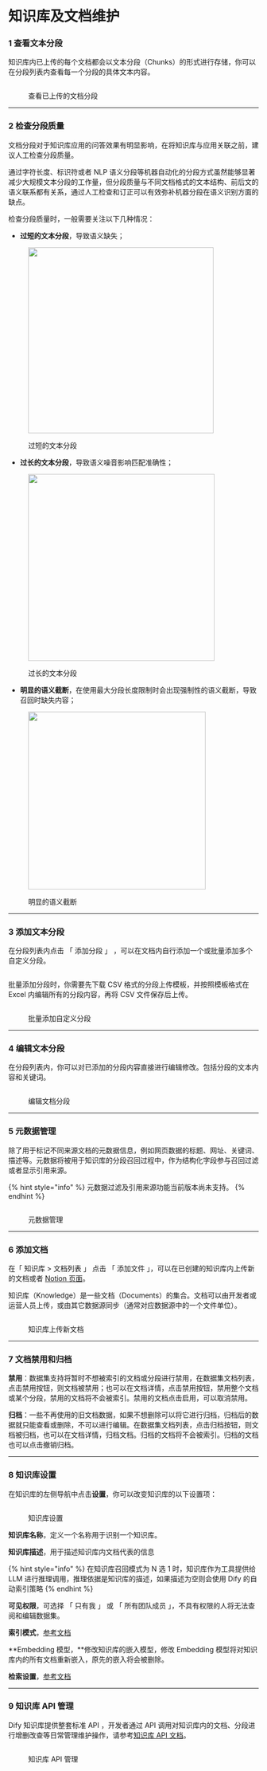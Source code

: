 # 知识库及文档维护

### 1 查看文本分段

知识库内已上传的每个文档都会以文本分段（Chunks）的形式进行存储，你可以在分段列表内查看每一个分段的具体文本内容。

<figure><img src="../../.gitbook/assets/image (3) (1) (1) (1) (1) (1) (1) (1) (1) (1) (1).png" alt=""><figcaption><p>查看已上传的文档分段</p></figcaption></figure>

***

### 2 检查分段质量

文档分段对于知识库应用的问答效果有明显影响，在将知识库与应用关联之前，建议人工检查分段质量。

通过字符长度、标识符或者 NLP 语义分段等机器自动化的分段方式虽然能够显著减少大规模文本分段的工作量，但分段质量与不同文档格式的文本结构、前后文的语义联系都有关系，通过人工检查和订正可以有效弥补机器分段在语义识别方面的缺点。

检查分段质量时，一般需要关注以下几种情况：

* **过短的文本分段**，导致语义缺失；

<figure><img src="../../.gitbook/assets/image (183).png" alt="" width="373"><figcaption><p>过短的文本分段</p></figcaption></figure>

* **过长的文本分段**，导致语义噪音影响匹配准确性；

<figure><img src="../../.gitbook/assets/image (186).png" alt="" width="375"><figcaption><p>过长的文本分段</p></figcaption></figure>

* **明显的语义截断**，在使用最大分段长度限制时会出现强制性的语义截断，导致召回时缺失内容；

<figure><img src="../../.gitbook/assets/image (185).png" alt="" width="357"><figcaption><p>明显的语义截断</p></figcaption></figure>

***

### 3 添加文本分段

在分段列表内点击 「 添加分段 」 ，可以在文档内自行添加一个或批量添加多个自定义分段。

<figure><img src="../../.gitbook/assets/image (2) (1) (1) (1) (1) (1) (1) (1) (1) (1) (1) (1) (1).png" alt=""><figcaption></figcaption></figure>

批量添加分段时，你需要先下载 CSV 格式的分段上传模板，并按照模板格式在 Excel 内编辑所有的分段内容，再将 CSV 文件保存后上传。

<figure><img src="../../.gitbook/assets/image (4) (1) (1) (1) (1) (1) (1) (1).png" alt=""><figcaption><p>批量添加自定义分段</p></figcaption></figure>

***

### 4 编辑文本分段

在分段列表内，你可以对已添加的分段内容直接进行编辑修改。包括分段的文本内容和关键词。

<figure><img src="../../.gitbook/assets/image (5) (1) (1) (1).png" alt=""><figcaption><p>编辑文档分段</p></figcaption></figure>

***

### 5 元数据管理

除了用于标记不同来源文档的元数据信息，例如网页数据的标题、网址、关键词、描述等。元数据将被用于知识库的分段召回过程中，作为结构化字段参与召回过滤或者显示引用来源。

{% hint style="info" %}
元数据过滤及引用来源功能当前版本尚未支持。
{% endhint %}

<figure><img src="../../.gitbook/assets/image (179).png" alt=""><figcaption><p>元数据管理</p></figcaption></figure>

***

### 6 添加文档

在「 知识库 > 文档列表 」 点击 「 添加文件 」，可以在已创建的知识库内上传新的文档或者 [Notion 页面](sync-from-notion.md)。

知识库（Knowledge）是一些文档（Documents）的集合。文档可以由开发者或运营人员上传，或由其它数据源同步（通常对应数据源中的一个文件单位）。

<figure><img src="../../.gitbook/assets/image (181).png" alt=""><figcaption><p>知识库上传新文档</p></figcaption></figure>

***

### 7 文档禁用和归档

**禁用**：数据集支持将暂时不想被索引的文档或分段进行禁用，在数据集文档列表，点击禁用按钮，则文档被禁用；也可以在文档详情，点击禁用按钮，禁用整个文档或某个分段，禁用的文档将不会被索引。禁用的文档点击启用，可以取消禁用。

**归档**：一些不再使用的旧文档数据，如果不想删除可以将它进行归档，归档后的数据就只能查看或删除，不可以进行编辑。在数据集文档列表，点击归档按钮，则文档被归档，也可以在文档详情，归档文档。归档的文档将不会被索引。归档的文档也可以点击撤销归档。

***

### 8 知识库设置

在知识库的左侧导航中点击**设置**，你可以改变知识库的以下设置项：

<figure><img src="../../.gitbook/assets/image (182).png" alt=""><figcaption><p>知识库设置</p></figcaption></figure>

**知识库名称**，定义一个名称用于识别一个知识库。

**知识库描述**，用于描述知识库内文档代表的信息

{% hint style="info" %}
在知识库召回模式为 N 选 1 时，知识库作为工具提供给 LLM 进行推理调用，推理依据是知识库的描述，如果描述为空则会使用 Dify 的自动索引策略
{% endhint %}

**可见权限**，可选择 「 只有我 」 或 「 所有团队成员 」，不具有权限的人将无法查阅和编辑数据集。

**索引模式**，[参考文档](create\_knowledge\_and\_upload\_documents.md#suo-yin-fang-shi)

**Embedding 模型，**修改知识库的嵌入模型，修改 Embedding 模型将对知识库内的所有文档重新嵌入，原先的嵌入将会被删除。

**检索设置**，[参考文档](create\_knowledge\_and\_upload\_documents.md#jian-suo-she-zhi)

***

### 9 知识库 API 管理

Dify 知识库提供整套标准 API  ，开发者通过 API 调用对知识库内的文档、分段进行增删改查等日常管理维护操作，请参考[知识库 API 文档](maintain-dataset-via-api.md)。

<figure><img src="../../.gitbook/assets/image (180).png" alt=""><figcaption><p>知识库 API 管理</p></figcaption></figure>
